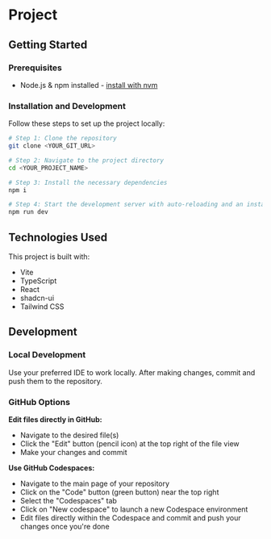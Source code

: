 # Project

## Getting Started

### Prerequisites
- Node.js & npm installed - [install with nvm](https://github.com/nvm-sh/nvm#installing-and-updating)

### Installation and Development

Follow these steps to set up the project locally:

```sh
# Step 1: Clone the repository
git clone <YOUR_GIT_URL>

# Step 2: Navigate to the project directory
cd <YOUR_PROJECT_NAME>

# Step 3: Install the necessary dependencies
npm i

# Step 4: Start the development server with auto-reloading and an instant preview
npm run dev
```

## Technologies Used

This project is built with:

- Vite
- TypeScript
- React
- shadcn-ui
- Tailwind CSS

## Development

### Local Development
Use your preferred IDE to work locally. After making changes, commit and push them to the repository.

### GitHub Options
**Edit files directly in GitHub:**
- Navigate to the desired file(s)
- Click the "Edit" button (pencil icon) at the top right of the file view
- Make your changes and commit

**Use GitHub Codespaces:**
- Navigate to the main page of your repository
- Click on the "Code" button (green button) near the top right
- Select the "Codespaces" tab
- Click on "New codespace" to launch a new Codespace environment
- Edit files directly within the Codespace and commit and push your changes once you're done
